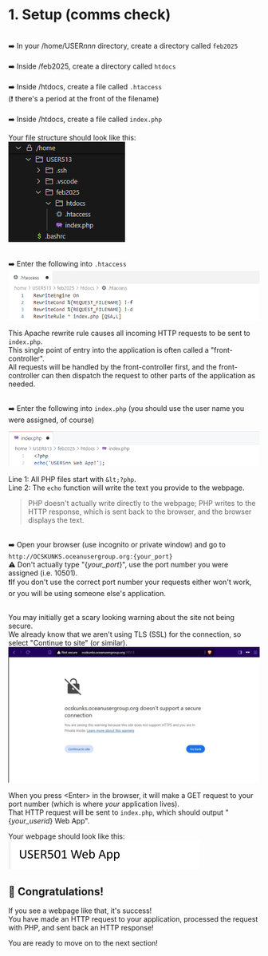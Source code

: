 # 1. Setup (comms check)
<br>➡️ In your /home/USER*nnn* directory, create a directory called `feb2025`  
<br>➡️ Inside /feb2025, create a directory called `htdocs`  
<br>➡️ Inside /htdocs, create a file called `.htaccess`  
(❗ there's a period at the front of the filename)  
<br>➡️ Inside /htdocs, create a file called `index.php`  

Your file structure should look like this:   
![file structure](images/file_structure_1.PNG)

<br>➡️ Enter the following into `.htaccess`  
![htaccess](images/htaccess.png)  

This Apache rewrite rule causes all incoming HTTP requests to be sent to `index.php`.  
This single point of entry into the application is often called a "front-controller".  
All requests will be handled by the front-controller first, and the front-controller can then dispatch the request to other parts of the application as needed.


<br>➡️ Enter the following into `index.php` (you should use the user name you were assigned, of course)   

![index.php](images/index_1.png)   

   
Line 1: All PHP files start with `&lt;?php`.      
Line 2: The `echo` function will write the text you provide to the webpage.    
> PHP doesn't actually write directly to the webpage; PHP writes to the HTTP response, which is sent back to the browser, and the browser displays the text.


<br>➡️ Open your browser (use incognito or private window) and go to `http://OCSKUNKS.oceanusergroup.org:{your_port}`  
⚠️ Don't actually type "{*your_port*}", use the port number you were assigned (i.e. 10501).  
❗If you don't use the correct port number your requests either won't work, or you will be using someone else's application.  
<br>

You may initially get a scary looking warning about the site not being secure.  
We already know that we aren't using TLS (SSL) for the connection, so select "Continue to site" (or similar). 
![Not secure warning](images/not_secure_1.jpg)  



When you press &lt;Enter&gt; in the browser, it will make a GET request to your port number (which is where *your* application lives).  
That HTTP request will be sent to `index.php`, which should output "{*your_userid*} Web App".




Your webpage should look like this:  
![file structure](images/web_app_1.PNG)


## 🚀 Congratulations!
If you see a webpage like that, it's success!  
You have made an HTTP request to your application, processed the request with PHP, and sent back an HTTP response!

You are ready to move on to the next section!
